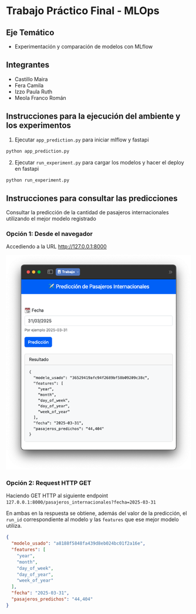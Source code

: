 # Trabajo Práctico Final - MLOps

## Eje Temático
- Experimentación y comparación de modelos con MLflow

## Integrantes
- Castillo Maira
- Fera Camila
- Izzo Paula Ruth
- Meola Franco Román

## Instrucciones para la ejecución del ambiente y los experimentos

1. Ejecutar `app_prediction.py` para iniciar mlflow y fastapi

```bash
python app_prediction.py
```

2. Ejecutar `run_experiment.py` para cargar los modelos y hacer el deploy en fastapi

```bash
python run_experiment.py
```

## Instrucciones para consultar las predicciones

Consultar la predicción de la cantidad de pasajeros internacionales
utilizando el mejor modelo registrado

### Opción 1: Desde el navegador

Accediendo a la URL http://127.0.0.1:8000

<img src="images/captura.png">

### Opción 2: Request HTTP GET

Haciendo GET HTTP al siguiente endpoint `127.0.0.1:8000/pasajeros_internacionales?fecha=2025-03-31`

En ambas en la respuesta se obtiene, además del valor de la predicción,
el `run_id` correspondiente al modelo y las `features` que ese mejor modelo utiliza.

```json
{
  "modelo_usado": "a8188f5848fa439d8eb024bc01f2a16e",
  "features": [
    "year",
    "month",
    "day_of_week",
    "day_of_year",
    "week_of_year"
  ],
  "fecha": "2025-03-31",
  "pasajeros_predichos": "44,404"
}
```